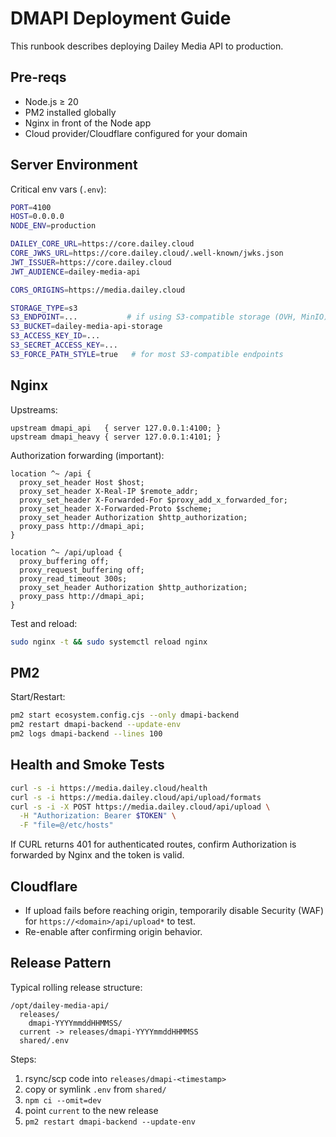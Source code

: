 # DMAPI Deployment Guide

This runbook describes deploying Dailey Media API to production.

## Pre-reqs

- Node.js ≥ 20
- PM2 installed globally
- Nginx in front of the Node app
- Cloud provider/Cloudflare configured for your domain

## Server Environment

Critical env vars (`.env`):

```bash
PORT=4100
HOST=0.0.0.0
NODE_ENV=production

DAILEY_CORE_URL=https://core.dailey.cloud
CORE_JWKS_URL=https://core.dailey.cloud/.well-known/jwks.json
JWT_ISSUER=https://core.dailey.cloud
JWT_AUDIENCE=dailey-media-api

CORS_ORIGINS=https://media.dailey.cloud

STORAGE_TYPE=s3
S3_ENDPOINT=...           # if using S3-compatible storage (OVH, MinIO)
S3_BUCKET=dailey-media-api-storage
S3_ACCESS_KEY_ID=...
S3_SECRET_ACCESS_KEY=...
S3_FORCE_PATH_STYLE=true   # for most S3-compatible endpoints
```

## Nginx

Upstreams:

```nginx
upstream dmapi_api   { server 127.0.0.1:4100; }
upstream dmapi_heavy { server 127.0.0.1:4101; }
```

Authorization forwarding (important):

```nginx
location ^~ /api {
  proxy_set_header Host $host;
  proxy_set_header X-Real-IP $remote_addr;
  proxy_set_header X-Forwarded-For $proxy_add_x_forwarded_for;
  proxy_set_header X-Forwarded-Proto $scheme;
  proxy_set_header Authorization $http_authorization;
  proxy_pass http://dmapi_api;
}

location ^~ /api/upload {
  proxy_buffering off;
  proxy_request_buffering off;
  proxy_read_timeout 300s;
  proxy_set_header Authorization $http_authorization;
  proxy_pass http://dmapi_api;
}
```

Test and reload:

```bash
sudo nginx -t && sudo systemctl reload nginx
```

## PM2

Start/Restart:

```bash
pm2 start ecosystem.config.cjs --only dmapi-backend
pm2 restart dmapi-backend --update-env
pm2 logs dmapi-backend --lines 100
```

## Health and Smoke Tests

```bash
curl -s -i https://media.dailey.cloud/health
curl -s -i https://media.dailey.cloud/api/upload/formats
curl -s -i -X POST https://media.dailey.cloud/api/upload \
  -H "Authorization: Bearer $TOKEN" \
  -F "file=@/etc/hosts"
```

If CURL returns 401 for authenticated routes, confirm Authorization is forwarded by Nginx and the token is valid.

## Cloudflare

- If upload fails before reaching origin, temporarily disable Security (WAF) for `https://<domain>/api/upload*` to test.
- Re-enable after confirming origin behavior.

## Release Pattern

Typical rolling release structure:

```
/opt/dailey-media-api/
  releases/
    dmapi-YYYYmmddHHMMSS/
  current -> releases/dmapi-YYYYmmddHHMMSS
  shared/.env
```

Steps:
1) rsync/scp code into `releases/dmapi-<timestamp>`
2) copy or symlink `.env` from `shared/`
3) `npm ci --omit=dev`
4) point `current` to the new release
5) `pm2 restart dmapi-backend --update-env`

